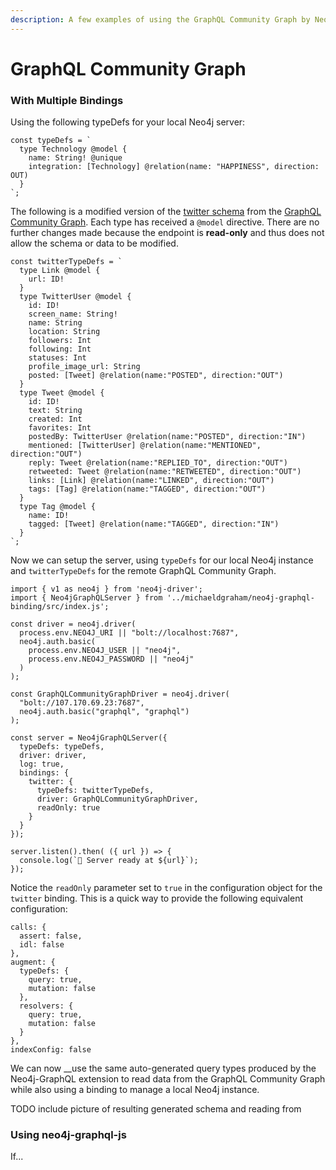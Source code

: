 ```yaml
---
description: A few examples of using the GraphQL Community Graph by Neo4j.
---
```


# GraphQL Community Graph

### With Multiple Bindings

Using the following typeDefs for your local Neo4j server:

```text
const typeDefs = `
  type Technology @model {
    name: String! @unique
    integration: [Technology] @relation(name: "HAPPINESS", direction: OUT)
  }
`;
```

The following is a modified version of the [twitter schema](https://github.com/grand-stack/grand-stack-starter/blob/twitter/api/src/graphql-schema.js) from the [GraphQL Community Graph](http://graphql.communitygraph.org/). Each type has received a `@model` directive. There are no further changes made because the endpoint is **read-only** and thus does not allow the schema or data to be modified.

```text
const twitterTypeDefs = `
  type Link @model {
    url: ID!
  }
  type TwitterUser @model {
    id: ID!
    screen_name: String!
    name: String
    location: String
    followers: Int
    following: Int
    statuses: Int
    profile_image_url: String
    posted: [Tweet] @relation(name:"POSTED", direction:"OUT")
  }
  type Tweet @model {
    id: ID!
    text: String
    created: Int
    favorites: Int
    postedBy: TwitterUser @relation(name:"POSTED", direction:"IN")
    mentioned: [TwitterUser] @relation(name:"MENTIONED", direction:"OUT")
    reply: Tweet @relation(name:"REPLIED_TO", direction:"OUT")
    retweeted: Tweet @relation(name:"RETWEETED", direction:"OUT")
    links: [Link] @relation(name:"LINKED", direction:"OUT")
    tags: [Tag] @relation(name:"TAGGED", direction:"OUT")
  }
  type Tag @model {
    name: ID!
    tagged: [Tweet] @relation(name:"TAGGED", direction:"IN")
  }
`;
```

Now we can setup the server, using `typeDefs` for our local Neo4j instance and `twitterTypeDefs` for the remote GraphQL Community Graph. 

```text
import { v1 as neo4j } from 'neo4j-driver';
import { Neo4jGraphQLServer } from '../michaeldgraham/neo4j-graphql-binding/src/index.js';

const driver = neo4j.driver(
  process.env.NEO4J_URI || "bolt://localhost:7687",
  neo4j.auth.basic(
    process.env.NEO4J_USER || "neo4j",
    process.env.NEO4J_PASSWORD || "neo4j"
  )
);

const GraphQLCommunityGraphDriver = neo4j.driver(
  "bolt://107.170.69.23:7687",
  neo4j.auth.basic("graphql", "graphql")
);

const server = Neo4jGraphQLServer({
  typeDefs: typeDefs,
  driver: driver,
  log: true,
  bindings: {
    twitter: {
      typeDefs: twitterTypeDefs,
      driver: GraphQLCommunityGraphDriver,
      readOnly: true
    }
  }
});

server.listen().then( ({ url }) => {
  console.log(`🚀 Server ready at ${url}`);
});

```

Notice the `readOnly` parameter set to `true` in the configuration object for the `twitter` binding. This is a quick way to provide the following equivalent configuration:

```text
calls: {
  assert: false,
  idl: false
},
augment: {
  typeDefs: {
    query: true, 
    mutation: false
  },
  resolvers: {
    query: true, 
    mutation: false
  }
},
indexConfig: false
```

We can now __use the same auto-generated query types produced by the Neo4j-GraphQL extension to read data from the GraphQL Community Graph while also using a binding to manage a local Neo4j instance. 

TODO include picture of resulting generated schema and reading from

### Using neo4j-graphql-js

If...



